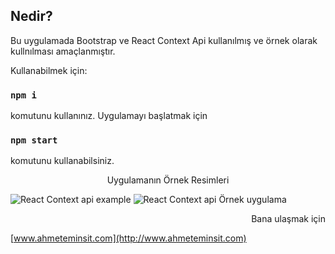 
## Nedir?

Bu uygulamada Bootstrap ve React Context Api kullanılmış ve örnek olarak kullnılması amaçlanmıştır. 

Kullanabilmek için: 

### `npm i`
komutunu kullanınız. Uygulamayı başlatmak için

### `npm start`
komutunu kullanabilsiniz.

<p align="center">
Uygulamanın Örnek Resimleri

![React Context api example](https://i.imgur.com/dhKjjWu.png)
![React Context api Örnek uygulama](https://i.imgur.com/bwosMy3.jpg)

</p>

<p align="right">
Bana ulaşmak için 

[www.ahmeteminsit.com](http://www.ahmeteminsit.com)
</p>
